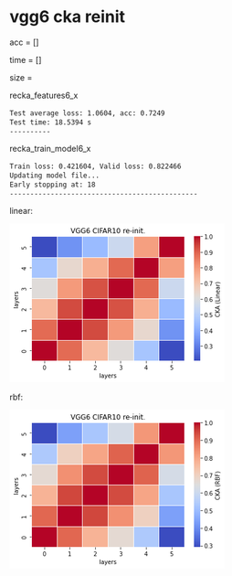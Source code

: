 # vgg6 cka reinit
acc = []

time = []

size = 

recka_features6_x
```
Test average loss: 1.0604, acc: 0.7249
Test time: 18.5394 s
----------

```

recka_train_model6_x
```
Train loss: 0.421604, Valid loss: 0.822466
Updating model file...
Early stopping at: 18
----------------------------------------------

```

linear:

![recka6linear](recka6linear.png)

rbf:

![recka6rbf](recka6rbf.png)
